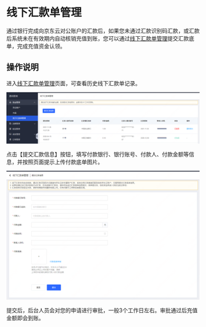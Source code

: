# 线下汇款单管理

通过银行完成向京东云对公账户的汇款后，如果您未通过汇款识别码汇款，或汇款后系统未在有效期内自动核销充值到账，您可以通过[线下汇款单管理](https://capital.jdcloud.com/cost/capital/remittance)提交汇款底单，完成充值资金认领。

## 操作说明

进入[线下汇款单管理](https://capital.jdcloud.com/cost/capital/remittance)页面，可查看历史线下汇款单记录。

![huikuan0](../../../../image/Charge/huikuan0.png)

点击【提交汇款信息】按钮，填写付款银行、银行账号、付款人、付款金额等信息，并按照页面提示上传付款底单图片。

![huikuan1](../../../../image/Charge/huikuan1.png)

提交后，后台人员会对您的申请进行审批，一般3个工作日左右。审批通过后充值金额即会到账。
